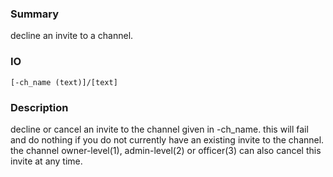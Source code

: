 ### Summary ###

decline an invite to a channel.

### IO ###

```[-ch_name (text)]/[text]```

### Description ###

decline or cancel an invite to the channel given in -ch_name. this will fail and do nothing if you do not currently have an existing invite to the channel. the channel owner-level(1), admin-level(2) or officer(3) can also cancel this invite at any time.